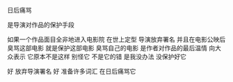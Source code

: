 日后痛骂

是导演对作品的保护手段

如果一个作品面目全非地进入电影院    在世上定型
导演放弃署名    并且在电影公映后   臭骂这部电影
就是保护这部电影
臭骂自己的电影    是作者对作品的最后温情
向大众表示   它原本不是这样   别怪它
不是它的错
是我没办法   没保护好它

好
放弃导演署名
好
准备许多词汇    在日后痛骂它    
   
